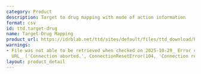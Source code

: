 ```yaml
---
category: Product
description: Target to drug mapping with mode of action information
format: csv
id: ttd.target-drug
name: Target-Drug Mapping
product_url: https://idrblab.net/ttd/sites/default/files/ttd_download/P1-07-Drug-TargetMapping.xlsx
warnings:
- File was not able to be retrieved when checked on 2025-10-29_ Error connecting to
  URL_ ('Connection aborted.', ConnectionResetError(104, 'Connection reset by peer'))
layout: product_detail
---
```

